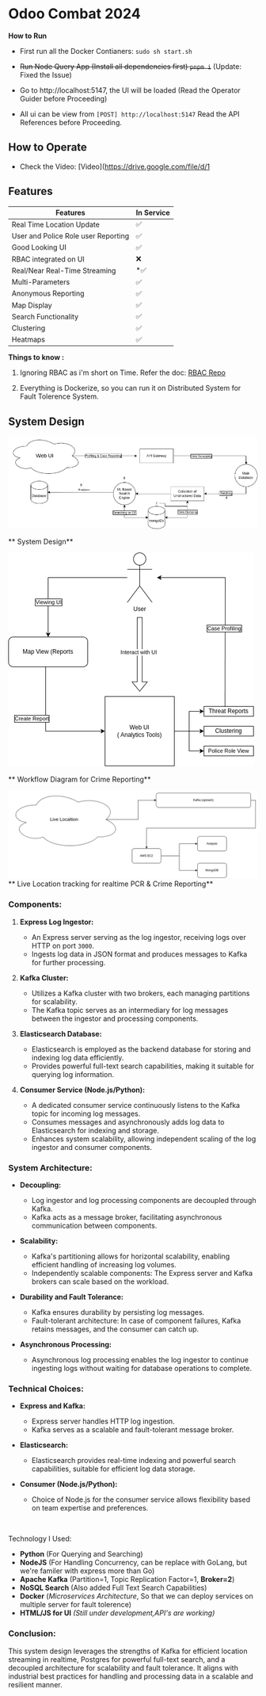 # Odoo Combat 2024

**How to Run**

- First run all the Docker Contianers: `sudo sh start.sh`

- ~~Run Node Query App (Install all dependencies first)
`pnpm i`~~ (Update: Fixed the Issue)

- Go to http://localhost:5147, the UI will be loaded (Read the Operator Guider before Proceeding)
- All ui can be view from  ` [POST] http://localhost:5147 `
 Read the API References before Proceeding.


 
## **How to Operate**
- Check the Video: [Video](https://drive.google.com/file/d/1

## Features
|Features| In Service |
|-|--|
|  Real Time Location Update  | ✅ |
| User and Police Role user Reporting |✅ |
| Good Looking UI | ✅ |
| RBAC integrated on UI | ❌ | 
| Real/Near Real-Time Streaming |  *✅ |
| Multi-Parameters | ✅ |
| Anonymous Reporting | ✅ |
| Map Display | ✅ |
| Search Functionality | ✅ |
| Clustering | ✅ |
| Heatmaps | ✅ |

**Things to know :**

 1. Ignoring RBAC as i'm short on Time. Refer the doc: [RBAC Repo](https://github.com/imabhisht/edtech-management)

 2. Everything is Dockerize, so you can run it on Distributed System for Fault Tolerence System.


## System Design
![HLSD](3.png)

 ** System Design**

![HLSD](2.png)

 ** Workflow Diagram for Crime Reporting**

![HLSD](odo1.png)
 ** Live Location tracking for realtime PCR & Crime Reporting**

### Components:

1.  **Express Log Ingestor:**
    
    -   An Express server serving as the log ingestor, receiving logs over HTTP on port `3000`.
    -   Ingests log data in JSON format and produces messages to Kafka for further processing.
2.  **Kafka Cluster:**
    
    -   Utilizes a Kafka cluster with two brokers, each managing partitions for scalability.
    -   The Kafka topic serves as an intermediary for log messages between the ingestor and processing components.
3.  **Elasticsearch Database:**
    
    -   Elasticsearch is employed as the backend database for storing and indexing log data efficiently.
    -   Provides powerful full-text search capabilities, making it suitable for querying log information.
4.  **Consumer Service (Node.js/Python):**
    
    -   A dedicated consumer service continuously listens to the Kafka topic for incoming log messages.
    -   Consumes messages and asynchronously adds log data to Elasticsearch for indexing and storage.
    -   Enhances system scalability, allowing independent scaling of the log ingestor and consumer components.

### System Architecture:

-   **Decoupling:**
    
    -   Log ingestor and log processing components are decoupled through Kafka.
    -   Kafka acts as a message broker, facilitating asynchronous communication between components.
-   **Scalability:**
    
    -   Kafka's partitioning allows for horizontal scalability, enabling efficient handling of increasing log volumes.
    -   Independently scalable components: The Express server and Kafka brokers can scale based on the workload.
-   **Durability and Fault Tolerance:**
    
    -   Kafka ensures durability by persisting log messages.
    -   Fault-tolerant architecture: In case of component failures, Kafka retains messages, and the consumer can catch up.
-   **Asynchronous Processing:**
    
    -   Asynchronous log processing enables the log ingestor to continue ingesting logs without waiting for database operations to complete.

### Technical Choices:

-   **Express and Kafka:**
    
    -   Express server handles HTTP log ingestion.
    -   Kafka serves as a scalable and fault-tolerant message broker.
-   **Elasticsearch:**
    
    -   Elasticsearch provides real-time indexing and powerful search capabilities, suitable for efficient log data storage.
-   **Consumer  (Node.js/Python):**
    
    -   Choice of Node.js for the consumer service allows flexibility based on team expertise and preferences.

<br>

Technology I Used:

- **Python** (For Querying and Searching)
- **NodeJS** (For Handling Concurrency, can be replace with GoLang, but we're familer with express more than Go)
 - **Apache Kafka** (Partition=1, Topic Replication Factor=1, **Broker=2**)
 - **NoSQL Search** (Also added Full Text Search Capabilities)
 - **Docker** (*Microservices Architecture*, So that we can deploy services on multiple server for fault tolerence)
 - **HTML/JS for UI** *(Still under development,API's are working)*

### Conclusion:

This system design leverages the strengths of Kafka for efficient location streaming in realtime, Postgres for powerful full-text search, and a decoupled architecture for scalability and fault tolerance. It aligns with industrial best practices for handling and processing data in a scalable and resilient manner.


    

    
